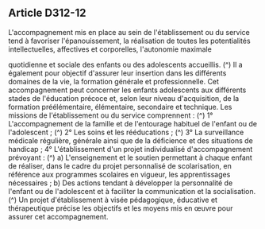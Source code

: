 ## Article D312-12

L'accompagnement mis en place au sein de l'établissement ou du service tend à favoriser l'épanouissement,
la réalisation de toutes les potentialités intellectuelles, affectives et corporelles, l'autonomie maximale

quotidienne et sociale des enfants ou des adolescents accueillis. (^)
Il a également pour objectif d'assurer leur insertion dans les différents domaines de la vie, la formation
générale et professionnelle.
Cet accompagnement peut concerner les enfants adolescents aux différents stades de l'éducation précoce et,
selon leur niveau d'acquisition, de la formation préélémentaire, élémentaire, secondaire et technique. Les
missions de l'établissement ou du service comprennent : (^)
1° L'accompagnement de la famille et de l'entourage habituel de l'enfant ou de l'adolescent ; (^)
2° Les soins et les rééducations ; (^)
3° La surveillance médicale régulière, générale ainsi que de la déficience et des situations de handicap ;
4° L'établissement d'un projet individualisé d'accompagnement prévoyant : (^)
a) L'enseignement et le soutien permettant à chaque enfant de réaliser, dans le cadre du projet personnalisé
de scolarisation, en référence aux programmes scolaires en vigueur, les apprentissages nécessaires ;
b) Des actions tendant à développer la personnalité de l'enfant ou de l'adolescent et à faciliter la
communication et la socialisation. (^)
Un projet d'établissement à visée pédagogique, éducative et thérapeutique précise les objectifs et les moyens
mis en œuvre pour assurer cet accompagnement.


